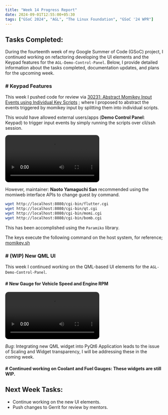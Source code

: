 ```yaml
---
title: "Week 14 Progress Report"
date: 2024-09-01T12:55:00+05:30
tags: ["GSoC 2024", "AGL", "The Linux Foundation", "GSoC '24 WPR"]
---
```


## Tasks Completed:

During the fourteenth week of my Google Summer of Code (GSoC) project, I continued working on refactoring developing the UI elements and the Keypad features for the `AGL-Demo-Control-Panel`. Below, I provide detailed information about the tasks completed, documentation updates, and plans for the upcoming week.

### # Keypad Features

This week I pushed code for review via [30231: Abstract Momikey Input Events using Individual Key Scripts](https://gerrit.automotivelinux.org/gerrit/c/AGL/meta-agl-devel/+/30231) ; where I proposed to abstract the events triggered by momikey input by splitting them into individual scripts.

This would have allowed external users/apps (**Demo Control Panel**: Keypad) to trigger input events by simply running the scripts over cli/ssh session.

<video src="./Keypad.mp4" controls="controls" style="max-width: auto; border-radius: 10px">
</video>

However, maintainer: **Naoto Yamaguchi San** recommended using the momiweb interface APIs to change guest by command.

```bash
wget http://localhost:8080/cgi-bin/flutter.cgi
wget http://localhost:8080/cgi-bin/qt.cgi
wget http://localhost:8080/cgi-bin/momi.cgi
wget http://localhost:8080/cgi-bin/bomb.cgi
```

This has been accomplished using the `Paramiko` library.

The keys execute the following command on the host system, for reference; [momikey.sh](https://git.automotivelinux.org/AGL/meta-agl-devel/tree/meta-agl-ic-container/recipes-demo/momikey/files/momikey.sh)


### # (WIP) New QML UI

This week I continued working on the QML-based UI elements for the `AGL-Demo-Control-Panel`.

#### # New Gauge for Vehicle Speed and Engine RPM

<video src="./VS_Gauge.mp4" controls="controls" style="max-width: auto; border-radius: 10px">
</video>

_Bug_: Integrating new QML widget into PyQt6 Application leads to the issue of Scaling and Widget transparency, I will be addressing these in the coming week.

#### # Continued working on Coolant and Fuel Gauges: These widgets are still WIP.


## Next Week Tasks:

- Continue working on the new UI elements.
- Push changes to Gerrit for review by mentors.